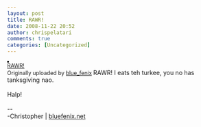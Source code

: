 ```yaml
---
layout: post
title: RAWR!
date: 2008-11-22 20:52
author: chrispelatari
comments: true
categories: [Uncategorized]
---
```

<a title="photo sharing" href="http://www.flickr.com/photos/blue_fenix/3051935476/"><img style="border:2px solid rgb(0,0,0);" alt="" src="http://farm4.static.flickr.com/3031/3051935476_43055feeb9_m.jpg" /></a> <br />
<span style="font-size:.9em;margin-top:0;"> <a href="http://www.flickr.com/photos/blue_fenix/3051935476/">RAWR!</a> <br />
Originally uploaded by <a href="http://www.flickr.com/people/blue_fenix/">blue_fenix</a> </span>  RAWR! I eats teh turkee, you no has tanksgiving nao.<br />
<br />
Halp!<br />
<br />
--<br />
-Christopher | <a href="http://bluefenix.net">bluefenix.net</a>
